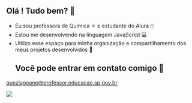 ## Olá ! Tudo bem? 👋
 * Eu sou professora de Química ⚛️ e estudante do Alura 🖱️
 * Estou me desenvolvendo na linguagem JavaScript 💻
 * Utilizo esse espaço para minha organização e compartilhamento dos meus projetos desenvolvidos 📝
   ## Você pode entrar em contato comigo 📧
  queziageane@professor.educacao.sp.gov.br 
   
   ![](https://media3.giphy.com/media/v1.Y2lkPTc5MGI3NjExaDU5azNiZzFqcXZ6c3E3MjZ1YWt1OXVqdHhobGpuYmloNWtpMTlmMSZlcD12MV9pbnRlcm5hbF9naWZfYnlfaWQmY3Q9Zw/5GuPid9kLkKDNQbXG1/giphy.webp)

<!--
**carbonomarciano/carbonomarciano** is a ✨ _special_ ✨ repository because its `README.md` (this file) appears on your GitHub profile.

Here are some ideas to get you started:

-  ! Eu sou professora de Química e estudante do Alura
- 🌱 I’m currently learning ...
- 👯 I’m looking to collaborate on ...
- 🤔 I’m looking for help with ...
- 💬 Ask me about ...
- 📫 How to reach me: ...
- 😄 Pronouns: ...
- ⚡ Fun fact: ...
-->
